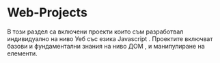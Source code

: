 # Web-Projects
В този раздел са включени проекти които съм разработвал индивидуално на ниво Уеб  със езика Javascript . Проектите  включват базови и фундаментални знания на ниво ДОМ , и манипулиране на елементи.
